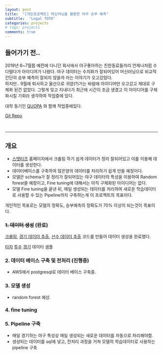 ```yaml
---
layout: post
title:  "[개인프로젝트] 머신러닝을 활용한 야구 승부 예측"
subtitle:  "Legal TOTO"
categories: projects
# tags: projects
comments: true
---
```


## 들어가기 전.. 
2019년 6~7월쯤 예전에 다니던 회사에서 야구좋아하는 친한동료들끼리 언제나처럼 수다떨다가 아이디어가 나왔다. 야구 데이터는 수치화가 잘되어있어 머신러닝으로 비교적 간단히 승부 예측이 잘되지 않을까 라는 이야기가 오고갔었다.  
하지만.. 9월에 퇴사하고 울산으로 귀양(?)가는 바람에 아이디어만 오고갔고 제대로 구체화 된건 없었다.  그렇게 잊고 지내다가 최근에 시간이 조금 생겼고 이 아이디어를 구체화시킬 기회라 생각하여 작업중에 있다.  
    
대학 동기인 [QUOPA](https://github.com/QUOPA) 와 함께 작업중에있다.  
 
[Git Repo](https://github.com/swha0105/ToTo)

<br/>

---

## 개요
- [스탯티즈](http://www.statiz.co.kr/main.php) 홈페이지에서 크롤링 하기 쉽게 데이터가 정리 잘되어있고 이를 이용해 데이터를 생성한다.
- 데이터베이스를 구축하여 많은양의 데이터를 처리하기 쉽게 만들 예정이다.  
- 모델은 schema가 잘 정리가 잘되어있는 야구 데이터의 특성을 이용하여 Random forest쓸 예정이고, Fine tuning에 대해서는 아직 구체화된 아이디어는 없다.  
- 모델 Fine tuning을 끝낸 뒤, 매일 생성되는 데이터를 처리하여 새로운 학습데이터로 사용할 수 있는 Pipeline까지 구축하는게 이 프로젝트의 목표이다.  
  
개인적인 목표로는 모델의 정확도, 승부예측의 정확도가 70% 이상이 되는것이 목표이다.


### ~~1. 데이터 생성~~ (완료)
[크롤링](https://github.com/swha0105/ToTo/blob/main/get_soup_from_statiz.py), [경기 데이터 추출](https://github.com/swha0105/ToTo/blob/main/get_teamdata_from_html.py), [선수 데이터 추출](https://github.com/swha0105/ToTo/blob/main/get_playerdata_from_html.py)  코드를 만들어 데이터 생성을 완료했다.

[타자](https://github.com/swha0105/ToTo/blob/main/Data/raw/%EA%B9%80%EC%83%81%EC%88%98_1990-03-23.xlsx) [투수](https://github.com/swha0105/ToTo/blob/main/Data/raw/%EB%B0%B0%EC%98%81%EC%88%98_1981-05-04.xlsx) [경기](https://github.com/swha0105/ToTo/blob/main/Data/raw/2016-07-26_%EB%9D%BC%EC%9D%B4%EC%98%A8%EC%A6%88%ED%8C%8C%ED%81%AC_05_04.xlsx) 데이터 샘플

### 2. 데이터 베이스 구축 및 전처리 (진행중)
- AWS에서 postgresql로 데이터 베이스 구축중. 

### 3. 모델 생성
- random forest 예상.

### 4. fine tuning


### 5. Pipeline 구축
- 매일 경기하는 야구 특성상 매일 생성되는 새로운 데이터를 자동으로 처리해야함.
- 생성되는 데이터를 sql에 넣고, 전처리 과정을 거쳐 모델의 학습데이터로 사용하는 pipeline 구축




